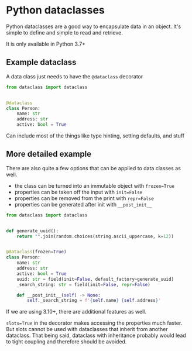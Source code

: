 # Python dataclasses

Python dataclasses are a good way to encapsulate data in an object.
It's simple to define and simple to read and retrieve.

It is only available in Python 3.7+

## Example dataclass

A data class just needs to have the `@dataclass` decorator

```python
from dataclass import dataclass


@dataclass
class Person:
    name: str
    address: str
    active: bool = True
```

Can include most of the things like type hinting, setting defaults, and stuff

## More detailed example

There are also quite a few options that can be applied to data classes as well.

- the class can be turned into an immutable object with `frozen=True`
- properties can be taken off the input with `init=False`
- properties can be removed from the print with `repr=False`
- properties can be generated after init with `__post_init__`

```python
from dataclass import dataclass


def generate_uuid():
    return "".join(random.choices(string.ascii_uppercase, k=12))


@dataclass(frozen=True)
class Person:
    name: str
    address: str
    active: bool = True
    uuid: str = field(init=False, default_factory=generate_uuid)
    _search_string: str = field(init=False, repr=False)

    def __post_init__(self) -> None:
        self._search_string = f'{self.name} {self.address}'
```

If we are using 3.10+, there are additional features as well.

`slots=True` in the decorator makes accessing the properties much faster.
But slots cannot be used with dataclasses that inherit from another dataclass.
That being said, dataclass with inheritance probably would lead to tight coupling
and therefore should be avoided.
